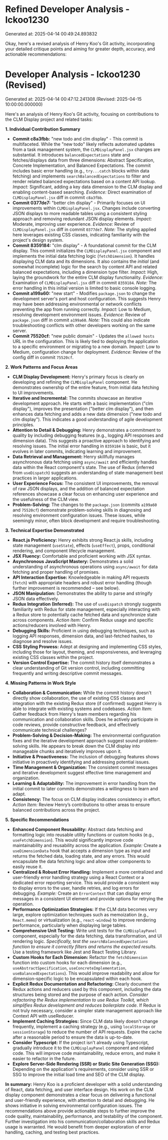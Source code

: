 # Refined Developer Analysis - lckoo1230
Generated at: 2025-04-14 00:49:24.893832

Okay, here's a revised analysis of Henry Koo's Git activity, incorporating your detailed critique points and aiming for greater depth, accuracy, and actionable recommendations:

# Developer Analysis - lckoo1230 (Revised)
Generated at: 2025-04-14 00:47:12.241308 (Revised: 2025-04-15 10:00:00.000000)

Here's an analysis of Henry Koo's Git activity, focusing on contributions to the CLM Display project and related tasks:

**1. Individual Contribution Summary**

*   **Commit c8a3fbb:**  "new todo and clm display" - This commit is multifaceted. While the "new todo" likely reflects automated updates from a task management system, the `CLMDisplayPanel.jsx` changes are substantial. It introduces `balancedExpectations` state and fetches/displays data from three dimensions: Abstract Specification, Concrete Implementation, and Balanced Expectations. The commit includes basic error handling (e.g., `try...catch` blocks within data fetching) and implements `searchBalancedExpectations` to filter and render related balanced expectations based on a content API lookup. *Impact:* Significant, adding a key data dimension to the CLM display and enabling content-based searching. *Evidence:* Direct examination of `CLMDisplayPanel.jsx` diff in commit `c8a3fbb`.
*   **Commit 0377de7:** "better clm display" - Primarily focuses on UI improvements within `CLMDisplayPanel.jsx`. Changes include converting JSON displays to more readable tables using a consistent styling approach and removing redundant JSON display elements. *Impact:* Moderate, improving user experience. *Evidence:* Review of `CLMDisplayPanel.jsx` diff in commit `0377de7`. *Note:* The styling applied here leverages existing CSS classes, indicating familiarity with the project's design system.
*   **Commit 8359184:** "clm display" -  A foundational commit for the CLM display. This commit initializes the `CLMDisplayPanel.jsx` component and implements the initial data fetching logic (`fetchDimension`). It handles displaying CLM data and its dimensions. It also contains the *initial* (and somewhat incomplete) logic for the search by content API and related balanced expectations, including a dimension type filter. *Impact:* High, laying the groundwork for the entire CLM display functionality. *Evidence:* Examination of `CLMDisplayPanel.jsx` diff in commit `8359184`. *Note:* The error handling in this initial version is limited to basic console logging.
*   **Commit a199a60:** "new start" - Modifies `package.json` to change the development server's port and host configuration. This suggests Henry may have been addressing environmental or network conflicts preventing the app from running correctly. *Impact:* Low to Medium, resolving development environment issues. *Evidence:* Review of `package.json` diff in commit `a199a60`. *Note:* This could also indicate troubleshooting conflicts with other developers working on the same server.
*   **Commit 75520cf:** "new public domain" - Updates the `allowed hosts` URL in the configuration. This is likely tied to deploying the application to a specific environment or migrating to a new domain. *Impact:* Low to Medium, configuration change for deployment. *Evidence:* Review of the config diff in commit `75520cf`.

**2. Work Patterns and Focus Areas**

*   **CLM Display Development:** Henry's primary focus is clearly on developing and refining the `CLMDisplayPanel` component. He demonstrates ownership of the entire feature, from initial data fetching to UI improvements.
*   **Iterative and Incremental:** The commits showcase an iterative development approach. He starts with a basic implementation ("clm display"), improves the presentation ("better clm display"), and then enhances data fetching and adds a new data dimension ("new todo and clm display"). This indicates a good understanding of agile development principles.
*   **Attention to Detail & Debugging:** Henry demonstrates a commitment to quality by including debugging features (e.g., logging API responses and dimension data). This suggests a proactive approach to identifying and resolving issues. The initial error handling in `8359184` is basic, but it evolves in later commits, indicating learning and improvement.
*   **Data Retrieval and Management:** Henry skillfully manages asynchronous data fetching using `async/await` and efficiently handles data within the React component's state. The use of Redux (inferred from `useDispatch`) suggests an understanding of state management best practices in larger applications.
*   **User Experience Focus:** The consistent UI improvements, the removal of raw JSON displays, and the addition of balanced expectation references showcase a clear focus on enhancing user experience and the usefulness of the CLM view.
*   **Problem-Solving:** The changes to the `package.json` (commits `a199a60` and `75520cf`) demonstrate problem-solving skills in diagnosing and resolving environment configuration issues. These issues, while seemingly minor, often block development and require troubleshooting.

**3. Technical Expertise Demonstrated**

*   **React.js Proficiency:** Henry exhibits strong React.js skills, including state management (`useState`), effects (`useEffect`), props, conditional rendering, and component lifecycle management.
*   **JSX Fluency:** Comfortable and proficient working with JSX syntax.
*   **Asynchronous JavaScript Mastery:** Demonstrates a solid understanding of asynchronous operations using `async/await` for data fetching and proper handling of promises.
*   **API Interaction Expertise:**  Knowledgeable in making API requests (`fetch`) with appropriate headers and robust error handling (though further improvement is recommended – see below).
*   **JSON Manipulation:**  Demonstrates the ability to parse and stringify JSON data effectively.
*   **Redux Integration (Inferred):** The use of `useDispatch` strongly suggests familiarity with Redux for state management, especially interacting with a Redux store to potentially cache fetched data and synchronize state across components. *Action Item:* Confirm Redux usage and specific actions/reducers involved with Henry.
*   **Debugging Skills:**  Proficient in using debugging techniques, such as logging API responses, dimension data, and last-fetched hashes, to diagnose and resolve issues.
*   **CSS Styling Prowess:** Adept at designing and implementing CSS styles, including those for layout, theming, and responsiveness, and leveraging existing CSS classes within the project.
*   **Version Control Expertise:**  The commit history itself demonstrates a clear understanding of Git version control, including committing frequently and writing descriptive commit messages.

**4. Missing Patterns in Work Style**

*   **Collaboration & Communication:** While the commit history doesn't directly show collaboration, the use of existing CSS classes and integration with the existing Redux store (if confirmed) suggest Henry is able to integrate with existing systems and codebases. *Action Item:* Gather feedback from Henry's team members regarding his communication and collaboration skills. Does he actively participate in code reviews, provide constructive feedback, and effectively communicate technical challenges?
*   **Problem-Solving & Decision-Making:** The environmental configuration fixes and the iterative development approach suggest sound problem-solving skills. He appears to break down the CLM display into manageable chunks and iteratively improves upon it.
*   **Initiative & Proactiveness:** The inclusion of debugging features shows initiative in proactively identifying and addressing potential issues.
*   **Time Management & Organization:**  The consistent commit messages and iterative development suggest effective time management and organization.
*   **Learning & Adaptability:**  The improvement in error handling from the initial commit to later commits demonstrates a willingness to learn and adapt.
*   **Consistency:** The focus on CLM display indicates consistency in effort. *Action Item:* Review Henry’s contributions to other areas to ensure balanced contributions across the project.

**5. Specific Recommendations**

*   **Enhanced Component Reusability:** Abstract data fetching and formatting logic into reusable utility functions or custom hooks (e.g., `useFetchDimension`). This would significantly improve code maintainability and reusability across the application.  *Example:* Create a `useDimensionData` hook that accepts a dimension type as input and returns the fetched data, loading state, and any errors. This would encapsulate the data fetching logic and allow other components to easily reuse it.
*   **Centralized & Robust Error Handling:** Implement a more centralized and user-friendly error handling strategy using a React Context or a dedicated error reporting service. This would provide a consistent way to display errors to the user, handle retries, and log errors for debugging. *Example:* Create an `ErrorContext` that can display error messages in a consistent UI element and provide options for retrying the operation.
*   **Performance Optimization Strategies:** If the CLM data becomes very large, explore optimization techniques such as memoization (e.g., `React.memo`) or virtualization (e.g., `react-window`) to improve rendering performance, particularly when displaying large tables.
*   **Comprehensive Unit Testing:** Write unit tests for the `CLMDisplayPanel` component, especially for the data fetching, data transformation, and UI rendering logic. *Specifically, test the `searchBalancedExpectations` function to ensure it correctly filters and returns the expected results.* Use a testing framework like Jest and React Testing Library.
*   **Custom Hooks for Each Dimension:** Refactor the `fetchDimension` function into custom hooks for each dimension (e.g., `useAbstractSpecification`, `useConcreteImplementation`, `useBalancedExpectations`). This would improve readability and allow for dimension-specific logic to be encapsulated within each hook.
*   **Explicit Redux Documentation and Refactoring:** Clearly document the Redux actions and reducers used by this component, including the data structures being stored and the purpose of each action. *Consider refactoring the Redux implementation to use Redux Toolkit, which simplifies Redux development and reduces boilerplate code.* If Redux is not truly necessary, consider a simpler state management approach like Context API with useReducer.
*   **Implement Caching Strategies:**  Since CLM data likely doesn't change frequently, implement a caching strategy (e.g., using `localStorage` or `sessionStorage`) to reduce the number of API requests. Expire the cache after a reasonable period to ensure the data is up-to-date.
*   **Consider Typescript:** If the project isn't already using Typescript, gradually introduce it to the `CLMDisplayPanel` component and related code. This will improve code maintainability, reduce errors, and make it easier to refactor in the future.
*   **Explore Server-Side Rendering (SSR) or Static Site Generation (SSG):** Depending on the application's requirements, consider using SSR or SSG to improve the initial load time and SEO of the CLM display.

**In summary:** Henry Koo is a proficient developer with a solid understanding of React, data fetching, and user interface design. His work on the CLM display component demonstrates a clear focus on delivering a functional and user-friendly experience, with attention to detail and debugging. He shows initiative in solving environmental configuration issues. The recommendations above provide actionable steps to further improve the code quality, maintainability, performance, and testability of the component.  Further investigation into his communication/collaboration skills and Redux usage is warranted. He would benefit from deeper exploration of error handling, caching, and testing best practices.
